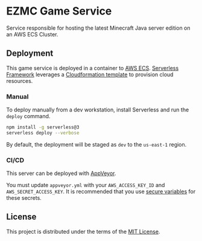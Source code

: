 # EZMC Game Service

Service responsible for hosting the latest Minecraft Java server edition on an AWS ECS Cluster.

## Deployment

This game service is deployed in a container to [AWS ECS](https://aws.amazon.com/ecs/). [Serverless Framework](https://www.serverless.com/framework/docs) leverages a [Cloudformation template](https://aws.amazon.com/cloudformation/resources/templates/) to provision cloud resources.

### Manual

To deploy manually from a dev workstation, install Serverless and run the `deploy` command.

```sh
npm install -g serverless@3
serverless deploy --verbose
```

By default, the deployment will be staged as `dev` to the `us-east-1` region.

### CI/CD

This server can be deployed with [AppVeyor](https://www.appveyor.com/docs/getting-started-with-appveyor-for-linux/).

You must update `appveyor.yml` with your `AWS_ACCESS_KEY_ID` and `AWS_SECRET_ACCESS_KEY`. It is recommended that you use [secure variables](https://www.appveyor.com/docs/build-configuration/#:~:text=Secure%20variables,-When%20you%20work&text=AppVeyor%20generates%20a%20unique%20encryption,Account%20%E2%86%92%20Encrypt%20YAML%20page.&text=%E2%80%9CSecure%E2%80%9D%20variables%20means%20you%20can,that%20is%20visible%20to%20others.) for these secrets.

## License

This project is distributed under the terms of the [MIT License](./LICENSE).
